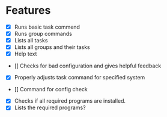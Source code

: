 # Features

- [x] Runs basic task commend
- [x] Runs group commands
- [x] Lists all tasks
- [x] Lists all groups and their tasks
- [x] Help text
- [] Checks for bad configuration and gives helpful feedback
- [x] Properly adjusts task command for specified system
- [] Command for config check
- [x] Checks if all required programs are installed.
- [x] Lists the required programs?